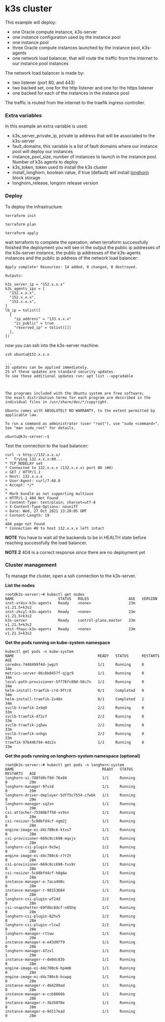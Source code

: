 # k3s cluster

This example will deploy:

* one Oracle compute instance, k3s-server
* one instance configuration used by the instance pool
* one instance pool
* three Oracle compute instances launched by the instance pool, k3s-agents
* one network load balancer, that will route the traffic from the internet to our instance pool instances

The network load balancer is made by:

* two listener (port 80, and 443)
* two backed set, one for the http listener and one for the https listener
* one backed for each of the instances in the instance pool

The traffic is routed from the internet to the traefik ingress controller.

### Extra variables

In this example an extra variable is used:

* k3s_server_private_ip, private ip address that will be associated to the k3s-server
* fault_domains, this variable is a list of fault domains where our instance pool will deploy our instances
* instance_pool_size, number of instances to launch in the instance pool. Number of k3s agents to deploy
* k3s_token, token used to install the k3s cluster
* install_longhorn, boolean value, if true (default) will install [longhorn](https://longhorn.io/) block storage 
* longhorn_release, longorn release version

### Deploy

To deploy the infrastructure:

```
terraform init

terraform plan

terraform apply
```

wait terraform to complete the operation, when terraform successfully finished the deployment you will see in the output the public ip addresses of the k3s-server instance, the public ip addresses of the k3s-agents instances and the public ip address of the network load balancer:

```
Apply complete! Resources: 14 added, 0 changed, 0 destroyed.

Outputs:

k3s_server_ip = "152.x.x.x"
k3s_agents_ips = [
  "152.x.x.x",
  "152.x.x.x",
  "152.x.x.x",
]
lb_ip = tolist([
  {
    "ip_address" = "133.x.x.x"
    "is_public" = true
    "reserved_ip" = tolist([])
  },
])
```

now you can ssh into the k3s-server machine:

```
ssh ubuntu@152.x.x.x

...
35 updates can be applied immediately.
25 of these updates are standard security updates.
To see these additional updates run: apt list --upgradable



The programs included with the Ubuntu system are free software;
the exact distribution terms for each program are described in the
individual files in /usr/share/doc/*/copyright.

Ubuntu comes with ABSOLUTELY NO WARRANTY, to the extent permitted by
applicable law.

To run a command as administrator (user "root"), use "sudo <command>".
See "man sudo_root" for details.

ubuntu@k3s-server:~$
```

Test the connection to the load balancer:

```
curl -v http://132.x.x.x/
*   Trying 132.x.x.x:80...
* TCP_NODELAY set
* Connected to 132.x.x.x (132.x.x.x) port 80 (#0)
> GET / HTTP/1.1
> Host: 132.x.x.x
> User-Agent: curl/7.68.0
> Accept: */*
> 
* Mark bundle as not supporting multiuse
< HTTP/1.1 404 Not Found
< Content-Type: text/plain; charset=utf-8
< X-Content-Type-Options: nosniff
< Date: Wed, 27 Oct 2021 13:20:05 GMT
< Content-Length: 19
< 
404 page not found
* Connection #0 to host 132.x.x.x left intact
```

**NOTE** You have to wait all the backends to be in HEALTH state before reaching successfully the load balancer.

**NOTE 2** 404 is a correct response since there are no deployment yet

### Cluster management

To manage the cluster, open a ssh connection to the k3s-server.

**List the nodes**

```
root@k3s-server:~# kubectl get nodes
NAME                    STATUS   ROLES                  AGE   VERSION
inst-vr4sv-k3s-agents   Ready    <none>                 23m   v1.21.5+k3s2
inst-zkcyl-k3s-agents   Ready    <none>                 23m   v1.21.5+k3s2
k3s-server              Ready    control-plane,master   23m   v1.21.5+k3s2
inst-fhayc-k3s-agents   Ready    <none>                 23m   v1.21.5+k3s2
```

**Get the pods running on kube-system namespace**

```
kubectl get pods -n kube-system
NAME                                      READY   STATUS      RESTARTS   AGE
coredns-7448499f4d-jwgzt                  1/1     Running     0          34m
metrics-server-86cbb8457f-qjgr9           1/1     Running     0          34m
local-path-provisioner-5ff76fc89d-56c7n   1/1     Running     0          34m
helm-install-traefik-crd-9ftr8            0/1     Completed   0          34m
helm-install-traefik-2v48n                0/1     Completed   2          34m
svclb-traefik-2x9q9                       2/2     Running     0          33m
svclb-traefik-d72cf                       2/2     Running     0          33m
svclb-traefik-jq5wv                       2/2     Running     0          33m
svclb-traefik-xnhgs                       2/2     Running     0          33m
traefik-97b44b794-4dz2x                   1/1     Running     0          33m
```

**Get the pods running on longhorn-system namespace (optional)**

```
root@k3s-server:~# kubectl get pods -n longhorn-system
NAME                                        READY   STATUS             RESTARTS   AGE
longhorn-ui-788fd8cf9d-76x84                1/1     Running            0          29m
longhorn-manager-97vzd                      1/1     Running            0          29m
longhorn-driver-deployer-5dff5c7554-c7wbk   1/1     Running            0          29m
longhorn-manager-sq2xn                      1/1     Running            1          29m
csi-attacher-75588bff58-xv9sn               1/1     Running            0          28m
csi-resizer-5c88bfd4cf-ngm2j                1/1     Running            0          28m
engine-image-ei-d4c780c6-ktvs7              1/1     Running            0          28m
csi-provisioner-669c8cc698-mqvjx            1/1     Running            0          28m
longhorn-csi-plugin-9x5wj                   2/2     Running            0          28m
engine-image-ei-d4c780c6-r7r2t              1/1     Running            0          28m
csi-provisioner-669c8cc698-tvs9r            1/1     Running            0          28m
csi-resizer-5c88bfd4cf-h8g6w                1/1     Running            0          28m
instance-manager-e-7aca498c                 1/1     Running            0          28m
instance-manager-r-98153684                 1/1     Running            0          28m
longhorn-csi-plugin-wf24d                   2/2     Running            0          28m
csi-snapshotter-69f8bc8dcf-n85hq            1/1     Running            0          28m
longhorn-csi-plugin-82hv5                   2/2     Running            0          28m
longhorn-csi-plugin-rlcw2                   2/2     Running            0          28m
longhorn-manager-rttww                      1/1     Running            1          29m
instance-manager-e-e43d97f9                 1/1     Running            0          28m
longhorn-manager-47zxl                      1/1     Running            1          29m
instance-manager-r-de0dc83b                 1/1     Running            0          28m
engine-image-ei-d4c780c6-hp4mb              1/1     Running            0          28m
engine-image-ei-d4c780c6-hcwpg              1/1     Running            0          28m
instance-manager-r-464299ad                 1/1     Running            0          28m
instance-manager-e-ccb8666b                 1/1     Running            0          28m
instance-manager-r-3b35070e                 1/1     Running            0          28m
instance-manager-e-9d117ead                 1/1     Running            0          28m
```